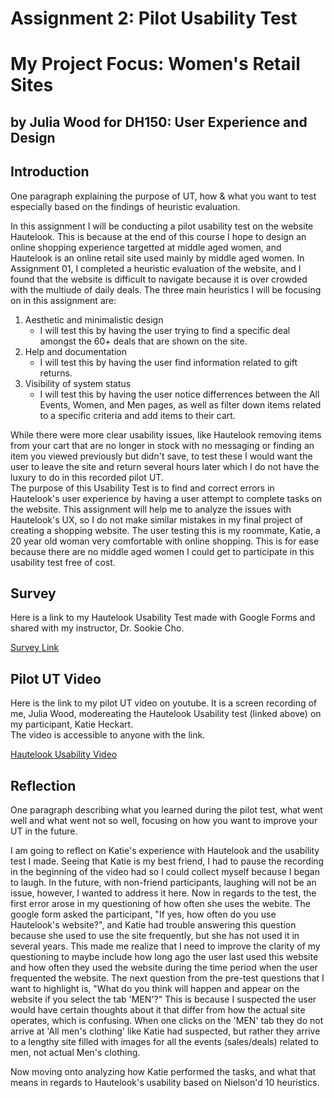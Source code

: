 # Assignment 2: Pilot Usability Test
# My Project Focus: Women's Retail Sites 
## by Julia Wood for DH150: User Experience and Design

## Introduction
One paragraph explaining the purpose of UT, how & what you want to test especially based on the findings of heuristic evaluation.  

In this assignment I will be conducting a pilot usability test on the website Hautelook. This is because at the end of this course I hope to design an online shopping experience targetted at middle aged women, and Hautelook is an online retail site used mainly by middle aged women. In Assignment 01, I completed a heuristic evaluation of the website, and I found that the website is difficult to navigate because it is over crowded with the multiude of daily deals. The three main heuristics I will be focusing on in this assignment are:
1. Aesthetic and minimalistic design  
    - I will test this by having the user trying to find a specific deal amongst the 60+ deals that are shown on the site. 
2. Help and documentation  
    - I will test this by having the user find information related to gift returns.  
3. Visibility of system status
    - I will test this by having the user notice differrences between the All Events, Women, and Men pages, as well as filter down items related to a specific criteria and add items to their cart. 

While there were more clear usability issues, like Hautelook removing items from your cart that are no longer in stock with no  messaging or finding an item you viewed previously but didn't save, to test these I would want the user to leave the site and return several hours later which I do not have the luxury to do in this recorded pilot UT.   
The purpose of this Usability Test is to find and correct errors in Hautelook's user experience by having a user attempt to complete tasks on the website. This assignment will help me to analyze the issues with Hautelook's UX, so I do not make similar mistakes in my final project of creating a shopping website. The user testing this is my roommate, Katie, a 20 year old woman very comfortable with online shopping. This is for ease because there are no middle aged women I could get to participate in this usability test free of cost. 

## Survey 
Here is a link to my Hautelook Usability Test made with Google Forms and shared with my instructor, Dr. Sookie Cho. 

[Survey Link](https://forms.gle/iNT8DqtcsufDY3p17)

## Pilot UT Video
Here is the link to my pilot UT video on youtube. It is a screen recording of me, Julia Wood, modereating the Hautelook Usability test (linked above) on my participant, Katie Heckart.  
The video is accessible to anyone with the link. 

[Hautelook Usability Video](https://www.youtube.com/watch?v=11KFFk0Fj5k&feature=youtu.be)

## Reflection
One paragraph describing what you learned during the pilot test, what went well and what went not so well, focusing on how you want to improve your UT in the future.

I am going to reflect on Katie's experience with Hautelook and the usability test I made. Seeing that Katie is my best friend, I had to pause the recording in the beginning of the video had so I could collect myself because I began to laugh. In the future, with non-friend participants, laughing will not be an issue, however, I wanted to address it here. Now in regards to the test, the first error arose in my questioning of how often she uses the webite. The google form asked the participant, "If yes, how often do you use Hautelook's website?", and Katie had trouble answering this question because she used to use the site frequently, but she has not used it in several years. This made me realize that I need to improve the clarity of my questioning to maybe include how long ago the user last used this website and how often they used the website during the time period when the user frequented the website. The next question from the pre-test questions that I want to highlight is, "What do you think will happen and appear on the website if you select the tab 'MEN'?" This is because I suspected the user would have certain thoughts about it that  differ from how the actual site operates, which is confusing. When one clicks on the 'MEN' tab they do not arrive at 'All men's clothing' like Katie had suspected, but rather they arrive to a lengthy site filled with images for all the events (sales/deals) related to men, not actual Men's clothing.

Now moving onto analyzing how Katie performed the tasks, and what that means in regards to Hautelook's usability based on Nielson'd 10 heuristics. 


